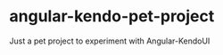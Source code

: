 angular-kendo-pet-project
=========================

Just a pet project to experiment with Angular-KendoUI
